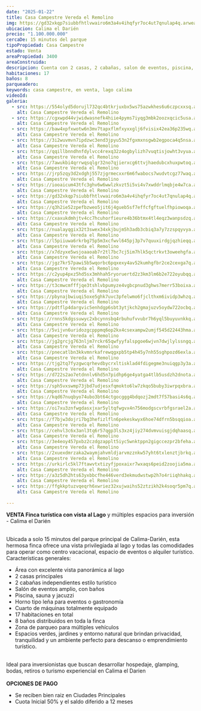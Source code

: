 ```yaml
---
date: "2025-01-22"
title: Casa Campestre Vereda el Remolino
img: https://gd32xkqp7siubbfhtlvwairo6m3a4v4ihqfyr7oc4ut7qnulap4q.arweave.net/MPerqg_8kUCEp5rrYCIu8zYOV4g8C4j9wuUn-DaLA_k
ubicacion: Calima el Darién
precio: "1.100.000.000"
cercaDe: 15 minutos del parque
tipoPropiedad: Casa Campestre
estado: Venta
areaPropiedad: 3400
areaConstruida: 
descripcion: Cuenta con 2 casas, 2 cabañas, salon de eventos, piscina, sauna, cuarto de maquinas, yacusi, horno de leña, 
habitaciones: 17
baños: 8
parqueadero:
keywords: casa campestre, en venta, lago calima
videoId: 
galeria:
  - src: https://554olyd5dorujl732qc4btkrjuxbx5ws75azwkhes6u6czpcxxsq.arweave.net/73jl4H0bo0Sv-9QFwM1RTS4b9tL_QZso5Jep4WXiveU
    alt: Casa Campestre Vereda el Remolino
  - src: https://cgxwpd44vjwidwasnefk4hiie4pyms7iyqg3mbk2oozxqcic5usa.arweave.net/Ea9nj5yqbIHYEmkKrh0IJx-GS-jEDbYFWnOzeAkC7SQ
    alt: Casa Campestre Vereda el Remolino
  - src: https://baw4xpfxwotw6n3mv7tapxflmfxyxxglj6fvisix42ea36p235wq.arweave.net/CC3LvLezp283bK_mB9yrYW-L3MtPi1RJF-aIDfn6320
    alt: Casa Campestre Vereda el Remolino
  - src: https://3i2wuvmvn7ipdzwc3end3jpyu53n2fgxmxnsgwb2egpoca4q5nsa.arweave.net/2jVqVZVv0PHmwtkaPaX4p3bdFNdl2yNYOiGe4QOQ62Q
    alt: Casa Campestre Vereda el Remolino
  - src: https://qqillbnndhnfdylvcc4rexq32z4ogbylizh7vuqtisjowht3vyua.arweave.net/hBC1ha0Z2lHhdRC5El4b1njjBwtGT_rSE0SS6x57rig
    alt: Casa Campestre Vereda el Remolino
  - src: https://7awukbi4qrrwqsqlgr32no7qjierxcg6ttvjhaedubcxhuxpwtoq.arweave.net/-C1FBRyEY2hKCzR3prvwSgkbiN6c6pOAg6BFc9LvtN0
    alt: Casa Campestre Vereda el Remolino
  - src: https://jrp5zqy3d2xdghj557zjgrmecxxr6m6fwabocs7wudvtcgz77waq.arweave.net/TF_cwxserjMdPe_yk0WEFe8fM8WwAuFL9qDrMRs__YE
    alt: Casa Campestre Vereda el Remolino
  - src: https://iooaicum43tfc3ghv6w6wwlzkvzt5i5vi4v7xwddrlmqbje4w7ca.arweave.net/Q5wECozm5lFsx6-t61l5VXM-o7VHK_vYY4rZAKSct8Q
    alt: Casa Campestre Vereda el Remolino
  - src: https://gd32xkqp7siubbfhtlvwairo6m3a4v4ihqfyr7oc4ut7qnulap4q.arweave.net/MPerqg_8kUCEp5rrYCIu8zYOV4g8C4j9wuUn-DaLA_k
    alt: Casa Campestre Vereda el Remolino
  - src: https://q3h2ie52zpefbzweo5jit6j4gueb5sf7effcfgftuelfhpiowoqa.arweave.net/hs-kE7rLyFDmxHdSifk8NQgeyL8hSiKYs6EWU70Os6A
    alt: Casa Campestre Vereda el Remolino
  - src: https://cxaxukdmhjtv4cc7hcuhorfieure4b36btmx4tl4eqz3wanpsdzq.arweave.net/FcF6KGw6Z14IXziod0SoJSJOB34M2X5NfCQzuwGvkPM
    alt: Casa Campestre Vereda el Remolino
  - src: https://nualayqgix32t3swex34xkjbujm5h3adb3cbiq3a7y7zzspqyvya.arweave.net/bQCwYgZF96nuViX3y6kholnT7AMOxBRDYP4_nMnwxXA
    alt: Casa Campestre Vereda el Remolino
  - src: https://l5piiuwa6rkrbg75p5m3xcfwvl645pj3p7v7quuxirdgjqzhieqq.arweave.net/X16EUsD0VRCb_X9Zu4i2qv3OvTt_6_hSl0RGZMMnQSE
    alt: Casa Campestre Vereda el Remolino
  - src: https://x7dzyxe5wsjoaaoab7r2tl7bc7cj5im7hlk5qctrkvt3oweehgfa.arweave.net/v8ecXJ20kuABwA_jqa_hF8SeoZ861dgKcVVnt1iEOYo
    alt: Casa Campestre Vereda el Remolino
  - src: https://jgz7kr57pawi5b5wqorbc6pqxexy4av52kumhgfbr2ce2cexga7q.arweave.net/SbP1R794LI6HtoOiEXnwuS-OAr3SqMOYoY6ETQiXMD8
    alt: Casa Campestre Vereda el Remolino
  - src: https://c2yup4pxz5hd5sx3mhhah5ryoruertd2z3km3lm6b2e722oyubqq.arweave.net/FrFH8ffPTj7K-2HOA_Y4dGhIzHrO1M2tng6J_WnYoGE
    alt: Casa Campestre Vereda el Remolino
  - src: https://t3cmwcmfffjqe3tshlvbpumyze4vgbcpnud3ghws7merr53boixa.arweave.net/nsTLCYUpUwJucjrqF9GYyTlTBE9tB7Me0vsJGPdhci4
    alt: Casa Campestre Vereda el Remolino
  - src: https://pbynajbwiuqi5oxe5ghk7uvc3pfelwmo6fjclthxm6ividp3whzq.arweave.net/eHDQJDZFII665OmOr9Ki28pF2Y7xUiXM92eRVA37sfM
    alt: Casa Campestre Vereda el Remolino
  - src: https://pdtflp4dargvic5enhdgp6sbt3ytjkch2gmajuzv5oydw722ocbq.arweave.net/eOZVv4METVQLpGnGZ_pBnvE0qEfRmATTNeuwO39acIM
    alt: Casa Campestre Vereda el Remolino
  - src: https://rnns5kdgssuwyc2xbcynnsbq4rbuhufvvubr7h6yql5buyuvnkkq.arweave.net/i1suqGaUqWwLVwiw1sgw5END0LWtAx-f2IL6GmKVapU
    alt: Casa Campestre Vereda el Remolino
  - src: https://5vijvn6uridozgcpppmq6op2kx4csexampw2umjf545d22443hma.arweave.net/7VCat9SKBuyYT3vZDzn6VfgpEuBj7aoxJe86PWuc2dg
    alt: Casa Campestre Vereda el Remolino
  - src: https://jg2grcjg763nljm7rckr65qwfyyfalspgoe6wjvn7dwjlylssngq.arweave.net/SbRoiSb_ttWln4iVH3YWLjBQLk8ziesmrfjsleFyk00
    alt: Casa Campestre Vereda el Remolino
  - src: https://pnecatlbn3kkvmnrkafrewqgxpb5tp4h45y7nh55sghpozd6exla.arweave.net/e0ggTWFu1KqxsVALEloGu8PZv4fncfafvZGO92R-JdY
    alt: Casa Campestre Vereda el Remolino
  - src: https://tjg2tq7fyzgwcqrhevdbycrxltisklad4fdigegme3nuiqgp3y3a.arweave.net/mk2pw-XGTWFCJyVGHAo3XNElLAPhRoMQzCbbREDP3jY
    alt: Casa Campestre Vereda el Remolino
  - src: https://d722s2ao7etdnnlv6hd5n7pidhp6ge4yatga4tlb5usdzh2dnota.arweave.net/H_WpaA75Jja1dfHH1v3oGd_jE5gEzA5NYe0kPJ9Da6Y
    alt: Casa Campestre Vereda el Remolino
  - src: https://sph5vxswmp73jbd7udjesxfqmokto6lw7zkqo5buby3iwrpqxbra.arweave.net/k8_a3lZj_7SEf6DSSVywY5U3eXb-VQd0NA42i0XwuGI
    alt: Casa Campestre Vereda el Remolino
  - src: https://kqd67nuqbyo74ubo3bt64ctgocggg4bdqozj2mdt7f57basi4s6q.arweave.net/VAfvtpAOHf5QLthn7gpmcIxjcCODsp0wc_l78IJI5L0
    alt: Casa Campestre Vereda el Remolino
  - src: https://oi7xu3znfwgdasxjxar5yltqfwgvx4n756modgscvrbfgsrael2a.arweave.net/cj96by0tjDBK6bgj3C5wLY1b8b_vmOGaQqxCU0ogIvQ
    alt: Casa Campestre Vereda el Remolino
  - src: https://f7bjw3dojri7bg3hefizlfln6pekeskwyx6hoe74dfrn5bsqqioa.arweave.net/L8KbbG5MUfCbZyFRlZVt88iiSVbF_HcT_Bli3oZQghw
    alt: Casa Campestre Vereda el Remolino
  - src: https://cehvl3c6x3anl3tq6r57qgp3ls3xz4jiy274dvmvuisgjdqhaasq.arweave.net/EQ9V7F6-wNXucPR7-Bn7XLd88SjGv8HVlaIkZI4HACU
    alt: Casa Campestre Vereda el Remolino
  - src: https://3e4eoy457pxbz2czdgzapplt5iyc5wnktppn2gigccezpr2bfeha.arweave.net/2ThHY5377hzoWRmyB71z6jAu2aqb3t0ZBhCJl8dBKQ4
    alt: Casa Campestre Vereda el Remolino
  - src: https://2xuexdmrzaka2waymjahvmldjarvmzznkw57yht6txlenztjbrkq.arweave.net/1ehLjZHIFA1YGGJAerFjSCNWZy1Vu_wefp3WRuZpDFU
    alt: Casa Campestre Vereda el Remolino
  - src: https://urkirlc5kl7ftawvtxtizyfjpoxaixr7wxaqs6peid2zoojia5ma.arweave.net/pFSIrF1S_lmC1Z3mjOCpe64EXj-1wQl55ED1lzkoB1g
    alt: Casa Campestre Vereda el Remolino
  - src: https://a3z5dh2hts63yxbbcfhe446verd3ekmudwstwp2h7o4riiqhhakq.arweave.net/BvPRn0ecvbxcIRFOTnPVJEeyKZQdpTs_R_u5FCIHOBU
    alt: Casa Campestre Vereda el Remolino
  - src: https://ffgkkptuzvqeqrh6xwriez32xujwaihs52ztzikh2k4soqr5pm7q.arweave.net/KUylPnTNYEhE_r2igmd6vRNgIPLuszyhR9K5J0I9ez8
    alt: Casa Campestre Vereda el Remolino
  
---
```


**VENTA Finca turística con vista al Lago** y múltiples espacios para inversión - Calima el Darién <br><br>

Ubicada a solo 15 minutos del parque principal de Calima-Darién, esta hermosa finca ofrece una vista privilegiada al lago y todas las comodidades para operar como centro vacacional, espacio de eventos o alquiler turístico.<br>
Características generales:<br>
- Área con excelente vista panorámica al lago
- 2 casas principales
- 2 cabañas independientes estilo turístico
- Salón de eventos amplio, con baños
- Piscina, sauna y jacuzzi
- Horno tipo leña para eventos o gastronomía
- Cuarto de máquinas totalmente equipado
- 17 habitaciones en total
- 8 baños distribuidos en toda la finca
- Zona de parqueo para múltiples vehículos
- Espacios verdes, jardines y entorno natural que brindan privacidad, tranquilidad y un ambiente perfecto para descanso o emprendimiento turístico. <br><br>

Ideal para inversionistas que buscan desarrollar hospedaje, glamping, bodas, retiros o turismo experiencial en Calima el Darien <br><br>
**OPCIONES DE PAGO**
- Se reciben bien raiz en Ciudades Principales
- Cuota Inicial 50% y el saldo diferido a 12 meses<br><br>